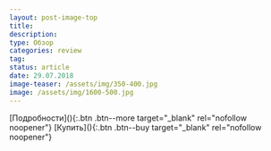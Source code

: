 ```yaml
---
layout: post-image-top
title: 
description:
type: Обзор
categories: review
tag: 
status: article
date: 29.07.2018
image-teaser: /assets/img/350-400.jpg
image: /assets/img/1600-500.jpg
---
```


<div class="post__block  post__block--hero">
<div class="post__wrapper">


</div>
</div>

<div class="post__block">
<div class="post__wrapper">


</div>
</div>

<div class="post__block  post__block--highlighting-aliceblue">
<div class="post__wrapper">


</div>
</div>

<div class="post__block">
<div class="post__wrapper">


</div>
</div>

<div class="post__block  post__block--highlighting-pink">
<div class="post__wrapper">


</div>
</div>

<div class="post__block">
<div class="post__wrapper">


</div>
</div>

<div class="post__block  post__block--highlighting-lightblue">
<div class="post__wrapper">


</div>
</div>

<div class="post__block">
<div class="post__wrapper">


</div>
</div>

<div class="post__button">
[Подробности](){:.btn .btn--more target="_blank" rel="nofollow noopener"}
[Купить](){:.btn .btn--buy target="_blank" rel="nofollow noopener"}
</div>